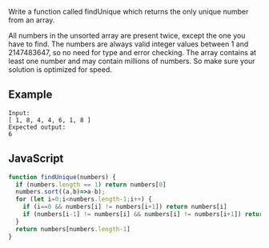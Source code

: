 Write a function called findUnique which returns the only unique number from an array.

All numbers in the unsorted array are present twice, except the one you have to find. The numbers are always valid integer values between 1 and 2147483647, so no need for type and error checking. The array contains at least one number and may contain millions of numbers. So make sure your solution is optimized for speed.

## Example
```
Input:
[ 1, 8, 4, 4, 6, 1, 8 ]
Expected output:
6
```



## JavaScript
```js
function findUnique(numbers) {
  if (numbers.length == 1) return numbers[0]
  numbers.sort((a,b)=>a-b);
  for (let i=0;i<numbers.length-1;i++) {
    if (i==0 && numbers[i] != numbers[i+1]) return numbers[i]
    if (numbers[i-1] != numbers[i] && numbers[i] != numbers[i+1]) return numbers[i]
  }
  return numbers[numbers.length-1]
}
```
